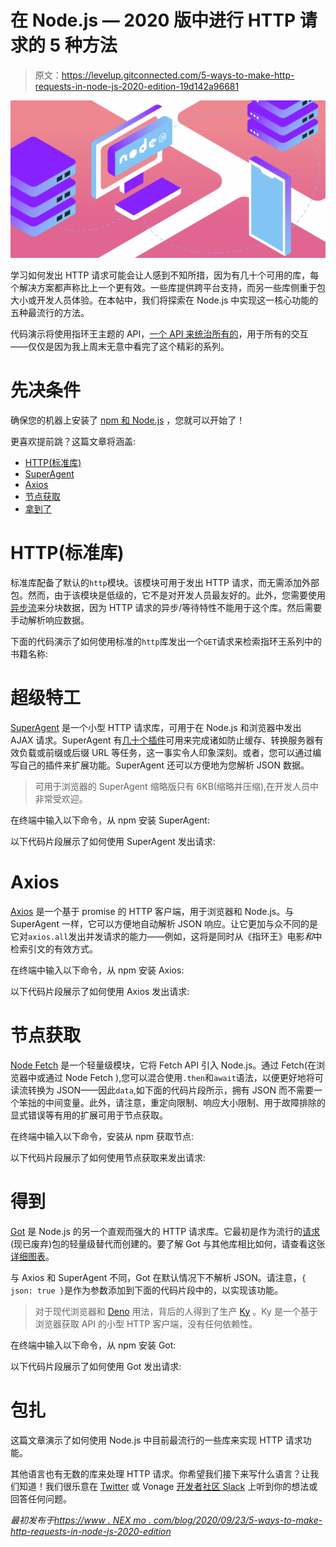 # 在 Node.js — 2020 版中进行 HTTP 请求的 5 种方法

> 原文：<https://levelup.gitconnected.com/5-ways-to-make-http-requests-in-node-js-2020-edition-19d142a96681>

![](img/3810eeae6c7913d2e1f1f73de6c3da5a.png)

学习如何发出 HTTP 请求可能会让人感到不知所措，因为有几十个可用的库，每个解决方案都声称比上一个更有效。一些库提供跨平台支持，而另一些库侧重于包大小或开发人员体验。在本帖中，我们将探索在 Node.js 中实现这一核心功能的五种最流行的方法。

代码演示将使用指环王主题的 API，[一个 API 来统治所有的](https://the-one-api.dev/)，用于所有的交互——仅仅是因为我上周末无意中看完了这个精彩的系列。

# 先决条件

确保您的机器上安装了 [npm 和 Node.js](https://nodejs.org/en/download/) ，您就可以开始了！

更喜欢提前跳？这篇文章将涵盖:

*   [HTTP(标准库)](https://www.nexmo.com/blog/2020/09/23/5-ways-to-make-http-requests-in-node-js-2020-edition#http)
*   [SuperAgent](https://www.nexmo.com/blog/2020/09/23/5-ways-to-make-http-requests-in-node-js-2020-edition#super-agent)
*   [Axios](https://www.nexmo.com/blog/2020/09/23/5-ways-to-make-http-requests-in-node-js-2020-edition#axios)
*   [节点获取](https://www.nexmo.com/blog/2020/09/23/5-ways-to-make-http-requests-in-node-js-2020-edition#node-fetch)
*   [拿到了](https://www.nexmo.com/blog/2020/09/23/5-ways-to-make-http-requests-in-node-js-2020-edition#got)

# HTTP(标准库)

标准库配备了默认的`http`模块。该模块可用于发出 HTTP 请求，而无需添加外部包。然而，由于该模块是低级的，它不是对开发人员最友好的。此外，您需要使用[异步流](https://nodejs.org/api/stream.html#stream_streams_compatibility_with_async_generators_and_async_iterators)来分块数据，因为 HTTP 请求的异步/等待特性不能用于这个库。然后需要手动解析响应数据。

下面的代码演示了如何使用标准的`http`库发出一个`GET`请求来检索指环王系列中的书籍名称:

# 超级特工

[SuperAgent](https://github.com/visionmedia/superagent) 是一个小型 HTTP 请求库，可用于在 Node.js 和浏览器中发出 AJAX 请求。SuperAgent 有[几十个插件](https://github.com/visionmedia/superagent#plugins)可用来完成诸如防止缓存、转换服务器有效负载或前缀或后缀 URL 等任务，这一事实令人印象深刻。或者，您可以通过编写自己的插件来扩展功能。SuperAgent 还可以方便地为您解析 JSON 数据。

> 可用于浏览器的 SuperAgent 缩略版只有 6KB(缩略并压缩),在开发人员中非常受欢迎。

在终端中输入以下命令，从 npm 安装 SuperAgent:

以下代码片段展示了如何使用 SuperAgent 发出请求:

# Axios

[Axios](https://github.com/axios/axios) 是一个基于 promise 的 HTTP 客户端，用于浏览器和 Node.js。与 SuperAgent 一样，它可以方便地自动解析 JSON 响应。让它更加与众不同的是它对`axios.all`发出并发请求的能力——例如，这将是同时从《指环王》电影*和*中检索引文的有效方式。

在终端中输入以下命令，从 npm 安装 Axios:

以下代码片段展示了如何使用 Axios 发出请求:

# 节点获取

[Node Fetch](https://github.com/node-fetch/node-fetch) 是一个轻量级模块，它将 Fetch API 引入 Node.js。通过 Fetch(在浏览器中或通过 Node Fetch ),您可以混合使用`.then`和`await`语法，以便更好地将可读流转换为 JSON——因此`data`,如下面的代码片段所示，拥有 JSON 而不需要一个笨拙的中间变量。此外，请注意，重定向限制、响应大小限制、用于故障排除的显式错误等有用的扩展可用于节点获取。

在终端中输入以下命令，安装从 npm 获取节点:

以下代码片段展示了如何使用节点获取来发出请求:

# 得到

[Got](https://github.com/sindresorhus/got) 是 Node.js 的另一个直观而强大的 HTTP 请求库。它最初是作为流行的[请求](https://www.npmjs.com/package/request)(现已废弃)包的轻量级替代而创建的。要了解 Got 与其他库相比如何，请查看这张[详细图表](https://github.com/sindresorhus/got#comparison)。

与 Axios 和 SuperAgent 不同，Got 在默认情况下不解析 JSON。请注意，`{ json: true }`是作为参数添加到下面的代码片段中的，以实现该功能。

> 对于现代浏览器和 [Deno](https://deno.land/) 用法，背后的人得到了生产 [Ky](https://github.com/sindresorhus/ky) 。Ky 是一个基于浏览器获取 API 的小型 HTTP 客户端，没有任何依赖性。

在终端中输入以下命令，从 npm 安装 Got:

以下代码片段展示了如何使用 Got 发出请求:

# 包扎

这篇文章演示了如何使用 Node.js 中目前最流行的一些库来实现 HTTP 请求功能。

其他语言也有无数的库来处理 HTTP 请求。你希望我们接下来写什么语言？让我们知道！我们很乐意在 [Twitter](https://twitter.com/VonageDev) 或 Vonage [开发者社区 Slack](https://developer.nexmo.com/community/slack) 上听到你的想法或回答任何问题。

*最初发布于*[*https://www . NEX mo . com/blog/2020/09/23/5-ways-to-make-http-requests-in-node-js-2020-edition*](https://www.nexmo.com/blog/2020/09/23/5-ways-to-make-http-requests-in-node-js-2020-edition)